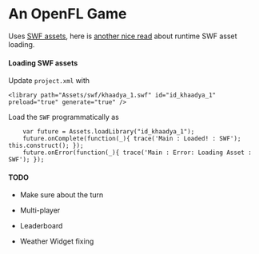 An OpenFL Game
==============

Uses [SWF assets][1], here is [another nice read][2] about runtime SWF asset loading.

#### Loading SWF assets

Update `project.xml` with

```
<library path="Assets/swf/khaadya_1.swf" id="id_khaadya_1" preload="true" generate="true" />
```

Load the `SWF` programmatically as

```
	var future = Assets.loadLibrary("id_khaadya_1");
	future.onComplete(function(_){ trace('Main : Loaded! : SWF'); this.construct(); });
	future.onError(function(_){ trace('Main : Error: Loading Asset : SWF'); });
```

#### TODO

 - Make sure about the turn
 - Multi-player
 - Leaderboard

 - Weather Widget fixing






[1]: http://www.openfl.org/learn/tutorials/using-swf-assets/
[2]: http://www.openfl.org/blog/2017/03/15/runtime-swf-support-in-openfl-4.9/